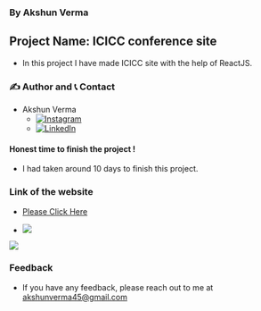 ### By Akshun Verma

## Project Name: ICICC conference site 

- In this project I have made ICICC site with the help of ReactJS.

### ✍️ Author and 📞 Contact
- Akshun Verma
   - [![Instagram](https://img.shields.io/badge/Instagram-0A66C2?style=for-the-badge&logo=instagram&logoColor=white)](https://www.instagram.com/akshunn_3945/)
   - [![LinkedIn](https://img.shields.io/badge/-LinkedIn-blue)](https://www.linkedin.com/in/akshun-verma-98110b214/)


#### Honest time to finish the project !
 - I had taken around 10 days to finish this project.

### Link of the website
- [Please Click Here](https://icicc-conference.netlify.app/)

- ![](https://img.shields.io/badge/Html--CSS--JS-React-orange)

![](./images/screen.png)
 ### Feedback
 - If you have any feedback, please reach out to me at akshunverma45@gmail.com
